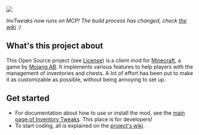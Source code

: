 <img src="http://inventory-tweaks.readthedocs.org/en/latest/_images/invtweaks.png" />

*InvTweaks now runs on MCP! The build process has changed, check [the wiki](https://github.com/mkalam-alami/inventory-tweaks/wiki) :)*

## What's this project about

This Open Source project (see [License](https://github.com/mkalam-alami/inventory-tweaks/blob/master/src/doc/license.txt)) is a client mod for [Minecraft](http://www.minecraft.net/), a game by [Mojang AB](http://mojang.com/). It implements various features to help players with the management of inventories and chests. A lot of effort has been put to make it as customizable as possible, without being annoying to set up.

## Get started

* For documentation about how to use or install the mod, see the [main page of Inventory Tweaks](http://modding.kalam-alami.net). This place is for developers!
* To start coding, all is explained on the [project's wiki](https://github.com/mkalam-alami/inventory-tweaks/wiki).
